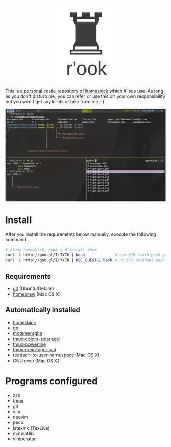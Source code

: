 <div align="center" style="text-align: center">
  <img align="center" src="./miscs/logo.png" alt="r'ook" />
</div>

This is a personal castle repository of [homeshick](https://github.com/andsens/homeshick) which Alisue use.
As long as you don't disturb me, you can refer or use this on your own responsibility but you won't get any kinds of help from me ;-)

![Screenshot](./miscs/screenshot_rook.png)

Install
=======================

After you install the requirements below manually, execute the following command.

```sh
# clone homeshick, rook and install them
curl -L http://goo.gl/IrTY7b | bash             # use SSH (with push permission)
curl -L http://goo.gl/IrTY7b | USE_GUEST=1 bash # no SSH (without push permission)
```

Requirements
------------------------

- [git](https://git-scm.com) (Ubuntu/Debian)
- [homebrew](http://brew.sh/index.html) (Mac OS X)

Automatically installed
------------------------

- [homeshick](https://github.com/andsens/homeshick)
- [go](https://golang.org/)
- [motemen/ghq](https://github.com/motemen/ghq)
- [tmux-colors-solarized](https://github.com/seebi/tmux-colors-solarized)
- [tmux-powerline](https://github.com/erikw/tmux-powerline)
- [tmux-mem-cpu-load](https://github.com/thewtex/tmux-mem-cpu-load)
- reattach-to-user-namespace (Mac OS X)
- GNU grep (Mac OS X)


Programs configured
=======================

- zsh
- tmux
- git
- vim
- neovim
- peco
- latexmk (TexLive)
- matplotlib
- vimperator

